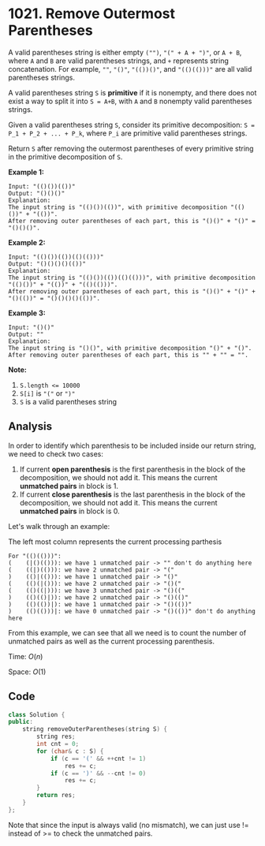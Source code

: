 # 1021. Remove Outermost Parentheses

A valid parentheses string is either empty `("")`, `"(" + A + ")"`, or `A + B`, where `A` and `B` are valid parentheses strings, and `+` represents string concatenation. For example, `""`, `"()"`, `"(())()"`, and `"(()(()))"` are all valid parentheses strings.

A valid parentheses string `S` is **primitive** if it is nonempty, and there does not exist a way to split it into `S = A+B`, with `A` and `B` nonempty valid parentheses strings.

Given a valid parentheses string `S`, consider its primitive decomposition: `S = P_1 + P_2 + ... + P_k`, where `P_i` are primitive valid parentheses strings.

Return `S` after removing the outermost parentheses of every primitive string in the primitive decomposition of `S`.

 

**Example 1:**

```
Input: "(()())(())"
Output: "()()()"
Explanation: 
The input string is "(()())(())", with primitive decomposition "(()())" + "(())".
After removing outer parentheses of each part, this is "()()" + "()" = "()()()".
```

**Example 2:**

```
Input: "(()())(())(()(()))"
Output: "()()()()(())"
Explanation: 
The input string is "(()())(())(()(()))", with primitive decomposition "(()())" + "(())" + "(()(()))".
After removing outer parentheses of each part, this is "()()" + "()" + "()(())" = "()()()()(())".
```

**Example 3:**

```
Input: "()()"
Output: ""
Explanation: 
The input string is "()()", with primitive decomposition "()" + "()".
After removing outer parentheses of each part, this is "" + "" = "".
```

 

**Note:**

1. `S.length <= 10000`
2. `S[i]` is `"("` or `")"`
3. `S` is a valid parentheses string

## Analysis

In order to identify which parenthesis to be included inside our return string, we need to check two cases:

1. If current **open parenthesis** is the first parenthesis in the block of the decomposition, we should not add it. This means the current **unmatched pairs** in block is 1.
2. If current **close parenthesis** is the last parenthesis in the block of the decomposition, we should not add it. This means the current **unmatched pairs** in block is 0.

Let's walk through an example:

The left most column represents the current processing parthesis

```
For "(()(()))":
(    (|()(())): we have 1 unmatched pair -> "" don't do anything here
(    ((|)(())): we have 2 unmatched pair -> "("
)    (()|(())): we have 1 unmatched pair -> "()"
(    (()(|())): we have 2 unmatched pair -> "()("
(    (()((|))): we have 3 unmatched pair -> "()(("
)    (()(()|)): we have 2 unmatched pair -> "()(()"
)    (()(())|): we have 1 unmatched pair -> "()(())"
)    (()(()))|: we have 0 unmatched pair -> "()(())" don't do anything here
```

From this example, we can see that all we need is to count the number of unmatched pairs as well as the current processing parenthesis.

Time: $O(n)$

Space: $O(1)$

## Code

```c++
class Solution {
public:
    string removeOuterParentheses(string S) {
        string res;
        int cnt = 0;
        for (char& c : S) {
            if (c == '(' && ++cnt != 1)
                res += c;
            if (c == ')' && --cnt != 0)
                res += c;
        }
        return res;
    }
};
```

Note that since the input is always valid (no mismatch), we can just use != instead of >= to check the unmatched pairs.

